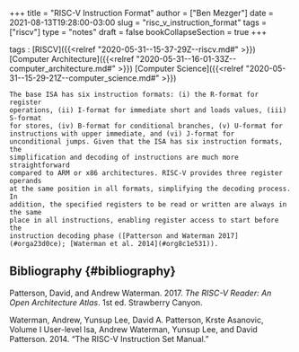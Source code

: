 +++
title = "RISC-V Instruction Format"
author = ["Ben Mezger"]
date = 2021-08-13T19:28:00-03:00
slug = "risc_v_instruction_format"
tags = ["riscv"]
type = "notes"
draft = false
bookCollapseSection = true
+++

tags
: [RISCV]({{<relref "2020-05-31--15-37-29Z--riscv.md#" >}}) [Computer Architecture]({{<relref "2020-05-31--16-01-33Z--computer_architecture.md#" >}}) [Computer Science]({{<relref "2020-05-31--15-29-21Z--computer_science.md#" >}})

    The base ISA has six instruction formats: (i) the R-format for register
    operations, (ii) I-format for immediate short and loads values, (iii) S-format
    for stores, (iv) B-format for conditional branches, (v) U-format for
    instructions with upper immediate, and (vi) J-format for
    unconditional jumps. Given that the ISA has six instruction formats, the
    simplification and decoding of instructions are much more straightforward
    compared to ARM or x86 architectures. RISC-V provides three register operands
    at the same position in all formats, simplifying the decoding process. In
    addition, the specified registers to be read or written are always in the same
    place in all instructions, enabling register access to start before the
    instruction decoding phase ([Patterson and Waterman 2017](#orga23d0ce); [Waterman et al. 2014](#org8c1e531)).


## Bibliography {#bibliography}

<a id="orga23d0ce"></a>Patterson, David, and Andrew Waterman. 2017. _The RISC-V Reader: An Open Architecture Atlas_. 1st ed. Strawberry Canyon.

<a id="org8c1e531"></a>Waterman, Andrew, Yunsup Lee, David A. Patterson, Krste Asanovic, Volume I User-level Isa, Andrew Waterman, Yunsup Lee, and David Patterson. 2014. “The RISC-V Instruction Set Manual.”